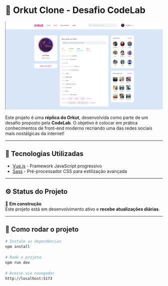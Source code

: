 # 🧠 Orkut Clone - Desafio CodeLab

![Orkut Replica](./src/assets/images/orkut.png) <!-- Substitua pelo caminho real da imagem -->

Este projeto é uma **réplica do Orkut**, desenvolvida como parte de um desafio proposto pela **CodeLab**. O objetivo é colocar em prática conhecimentos de front-end moderno recriando uma das redes sociais mais nostálgicas da internet!

---

## 🚀 Tecnologias Utilizadas

- [Vue.js](https://vuejs.org/) - Framework JavaScript progressivo
- [Sass](https://sass-lang.com/) - Pré-processador CSS para estilização avançada

---

## ⚙️ Status do Projeto

🚧 **Em construção**  
Este projeto está em desenvolvimento ativo e **recebe atualizações diárias**.

---

## 📂 Como rodar o projeto

```bash
# Instale as dependências
npm install

# Rode o projeto
npm run dev

# Acesse via navegador
http://localhost:5173
